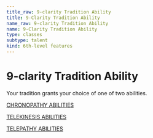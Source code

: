 ```yaml
---
title_raw: 9-clarity Tradition Ability
title: 9-Clarity Tradition Ability
name_raw: 9-clarity Tradition Ability
name: 9-Clarity Tradition Ability
type: classes
subtype: talent
kind: 6th-level features
---
```


# 9-clarity Tradition Ability

Your tradition grants your choice of one of two abilities.

[CHRONOPATHY ABILITIES](./Chronopathy%20Abilities/Chronopathy%20Abilities.md)

[TELEKINESIS ABILITIES](./Telekinesis%20Abilities/Telekinesis%20Abilities.md)

[TELEPATHY ABILITIES](./Telepathy%20Abilities/Telepathy%20Abilities.md)
